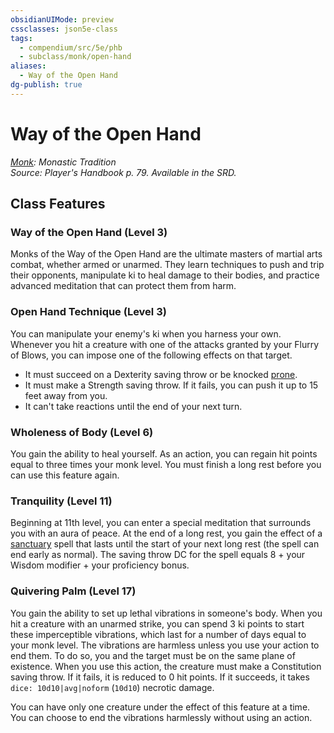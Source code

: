 ```yaml
---
obsidianUIMode: preview
cssclasses: json5e-class
tags:
  - compendium/src/5e/phb
  - subclass/monk/open-hand
aliases:
  - Way of the Open Hand
dg-publish: true
---
```

# Way of the Open Hand
*[Monk](monk.md): Monastic Tradition*  
*Source: Player's Handbook p. 79. Available in the SRD.*  


## Class Features

### Way of the Open Hand (Level 3)

Monks of the Way of the Open Hand are the ultimate masters of martial arts combat, whether armed or unarmed. They learn techniques to push and trip their opponents, manipulate ki to heal damage to their bodies, and practice advanced meditation that can protect them from harm.

### Open Hand Technique (Level 3)

You can manipulate your enemy's ki when you harness your own. Whenever you hit a creature with one of the attacks granted by your Flurry of Blows, you can impose one of the following effects on that target.

- It must succeed on a Dexterity saving throw or be knocked [prone](/3-Mechanics/CLI/rules/conditions.md#prone).  
- It must make a Strength saving throw. If it fails, you can push it up to 15 feet away from you.  
- It can't take reactions until the end of your next turn.  

### Wholeness of Body (Level 6)

You gain the ability to heal yourself. As an action, you can regain hit points equal to three times your monk level. You must finish a long rest before you can use this feature again.

### Tranquility (Level 11)

Beginning at 11th level, you can enter a special meditation that surrounds you with an aura of peace. At the end of a long rest, you gain the effect of a [sanctuary](/Admin/CLI/spells/sanctuary.md) spell that lasts until the start of your next long rest (the spell can end early as normal). The saving throw DC for the spell equals 8 + your Wisdom modifier + your proficiency bonus.

### Quivering Palm (Level 17)

You gain the ability to set up lethal vibrations in someone's body. When you hit a creature with an unarmed strike, you can spend 3 ki points to start these imperceptible vibrations, which last for a number of days equal to your monk level. The vibrations are harmless unless you use your action to end them. To do so, you and the target must be on the same plane of existence. When you use this action, the creature must make a Constitution saving throw. If it fails, it is reduced to 0 hit points. If it succeeds, it takes `dice: 10d10|avg|noform` (`10d10`) necrotic damage.

You can have only one creature under the effect of this feature at a time. You can choose to end the vibrations harmlessly without using an action.